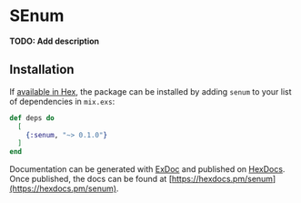 # SEnum

**TODO: Add description**

## Installation

If [available in Hex](https://hex.pm/docs/publish), the package can be installed
by adding `senum` to your list of dependencies in `mix.exs`:

```elixir
def deps do
  [
    {:senum, "~> 0.1.0"}
  ]
end
```

Documentation can be generated with [ExDoc](https://github.com/elixir-lang/ex_doc)
and published on [HexDocs](https://hexdocs.pm). Once published, the docs can
be found at [https://hexdocs.pm/senum](https://hexdocs.pm/senum).

